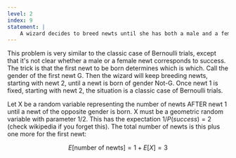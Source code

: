 ```yaml
---
level: 2
index: 9
statement: |
    A wizard decides to breed newts until she has both a male and a female newt. Newts are born one at a time, each birth is independent and results in a male or a female with probability $\frac{1}{2}$, what is the expected value of the number of newts she will have?
---
```

This problem is very similar to the classic case of Bernoulli trials, except that it's not clear whether a male or a female newt corresponds to success. The trick is that the first newt to be born determines which is which. Call the gender of the first newt G. Then the wizard will keep breeding newts, starting with newt 2, until a newt is born of gender Not-G. Once newt 1 is fixed, starting with newt 2, the situation is a classic case of Bernoulli trials.

Let X be a random variable representing the number of newts AFTER newt 1 until a newt of the opposite gender is born. X must be a geometric random variable with parameter $1/2$. This has the expectation $1/P(success) = 2$ (check wikipedia if you forget this). The total number of newts is this plus one more for the first newt:

$$E[\text{number of newts}] = 1 + E[X] = 3$$

